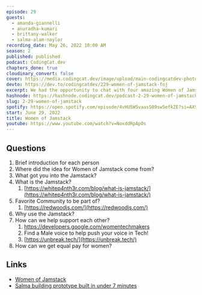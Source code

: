 ```yaml
---
episode: 29
guests:
  - amanda-giannelli
  - anuradha-kumari
  - brittany-walker
  - salma-alam-naylor
recording_date: May 26, 2022 10:00 AM
season: 2
published: published
podcast: CodingCat.dev
chapters_done: true
cloudinary_convert: false
cover: https://media.codingcat.dev/image/upload/main-codingcatdev-photo/Women_of_Jamstack.jpg
devto: https://dev.to/codingcatdev/229-women-of-jamstack-foj
excerpt: We had the opportunity to chat with four amazing Women of Jamstack. We talked about things from Redwoodjs to equal pay.
hashnode: https://hashnode.codingcat.dev/podcast-2-29-women-of-jamstack
slug: 2-29-women-of-jamstack
spotify: https://open.spotify.com/episode/4vHU5WSvaasS09sw5efkZE?si=AXSgm6VCQmSXYDBg8XiFMg
start: June 29, 2022
title: Women of Jamstack
youtube: https://www.youtube.com/watch?v=NoxddRpApOs
---
```


## Questions

1. Brief introduction for each person
2. Where did the idea for Women of Jamstack come from?
3. What got you into the Jamstack?
4. What is the Jamstack?
   1. [https://whitep4nth3r.com/blog/what-is-jamstack/](https://whitep4nth3r.com/blog/what-is-jamstack/)
5. Favorite Community to be part of?
   1. [https://redwoodjs.com/](https://redwoodjs.com/)
6. Why use the Jamstack?
7. How can we help support each other?
   1. https://developers.google.com/womentechmakers
   2. Find a Male voice to help push your voice in Tech!
   3. [https://unbreak.tech/](https://unbreak.tech/)
8. How can we get equal pay for women?

## Links

- [Women of Jamstack](https://womenofjamstack.com/)
- [Salma building prototype built in under 7 minutes](https://dev.to/whitep4nth3r/watch-the-women-of-jamstack-prototype-get-built-and-deployed-in-under-7-minutes-bia)
